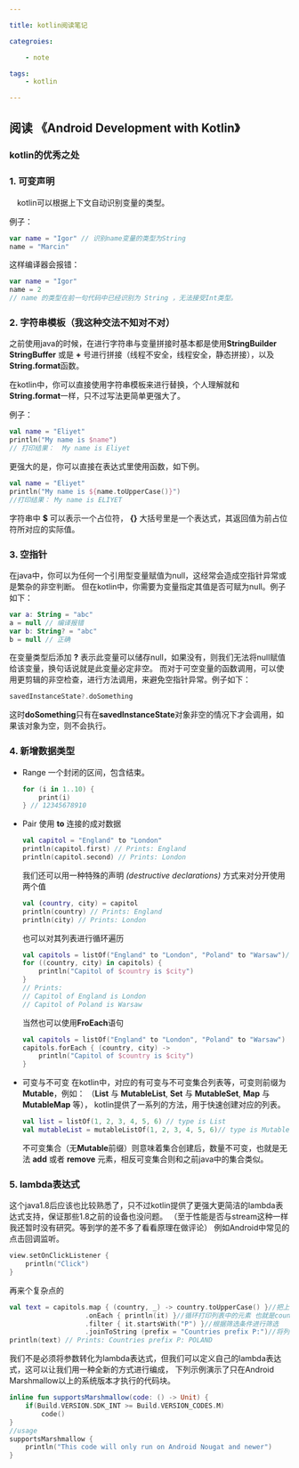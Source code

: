 ```yaml
---

title: kotlin阅读笔记

categroies:

    - note

tags:
    - kotlin

---
```


## 阅读 《Android Development with Kotlin》

### kotlin的优秀之处

### 1. 可变声明

&emsp;kotlin可以根据上下文自动识别变量的类型。

例子：

```kotlin
var name = "Igor" // 识别name变量的类型为String
name = "Marcin"
```

这样编译器会报错：

```kotlin
var name = "Igor"
name = 2
// name 的类型在前一句代码中已经识别为 String ，无法接受Int类型。
```

### 2. 字符串模板（我这种交法不知对不对）

之前使用java的时候，在进行字符串与变量拼接时基本都是使用**StringBuilder** **StringBuffer**
或是 **+** 号进行拼接（线程不安全，线程安全，静态拼接），以及**String.format**函数。

在kotlin中，你可以直接使用字符串模板来进行替换，个人理解就和**String.format**一样，只不过写法更简单更强大了。

例子：
```kotlin
val name = "Eliyet"
println("My name is $name")
// 打印结果：  My name is Eliyet
```

<p>
更强大的是，你可以直接在表达式里使用函数，如下例。
</p>

```kotlin
val name = "Eliyet"
println("My name is ${name.toUpperCase()}")
//打印结果： My name is ELIYET
```

字符串中 **$** 可以表示一个占位符， **{}** 大括号里是一个表达式，其返回值为前占位符所对应的实际值。

### 3. 空指针

在java中，你可以为任何一个引用型变量赋值为null，这经常会造成空指针异常或是繁杂的非空判断。
但在kotlin中，你需要为变量指定其值是否可赋为null。例子如下：

```kotlin
var a: String = "abc"
a = null // 编译报错
var b: String? = "abc"
b = null // 正确
```

在变量类型后添加 **?** 表示此变量可以储存null，如果没有，则我们无法将null赋值给该变量，换句话说就是此变量必定非空。
而对于可空变量的函数调用，可以使用更剪辑的非空检查，进行方法调用，来避免空指针异常。例子如下：

```kotlin
savedInstanceState?.doSomething
```

这时**doSomething**只有在**savedInstanceState**对象非空的情况下才会调用，如果该对象为空，则不会执行。

### 4. 新增数据类型

- Range
    一个封闭的区间，包含结束。

    ```kotlin
    for (i in 1..10) {
        print(i)
    } // 12345678910
    ```
- Pair
    使用 **to** 连接的成对数据
    ```kotlin
    val capitol = "England" to "London"
    println(capitol.first) // Prints: England
    println(capitol.second) // Prints: London
    ```
    我们还可以用一种特殊的声明 *(destructive declarations)* 方式来对分开使用两个值
    ```kotlin
    val (country, city) = capitol
    println(country) // Prints: England
    println(city) // Prints: London
    ```
    也可以对其列表进行循环遍历
    ```kotlin
    val capitols = listOf("England" to "London", "Poland" to "Warsaw")//这里是个不可变列表，下面会有介绍。
    for ((country, city) in capitols) {
        println("Capitol of $country is $city")
    }
    // Prints:
    // Capitol of England is London
    // Capitol of Poland is Warsaw
    ```
    当然也可以使用**FroEach**语句
    ```kotlin
    val capitols = listOf("England" to "London", "Poland" to "Warsaw")
    capitols.forEach { (country, city) ->
        println("Capitol of $country is $city")
    }
    ```
- 可变与不可变
    在kotlin中，对应的有可变与不可变集合列表等，可变则前缀为**Mutable**，例如：
    （**List** 与 **MutableList**, **Set** 与 **MutableSet**, **Map** 与 **MutableMap** 等），
    kotlin提供了一系列的方法，用于快速创建对应的列表。
    ```kotlin
    val list = listOf(1, 2, 3, 4, 5, 6) // type is List
    val mutableList = mutableListOf(1, 2, 3, 4, 5, 6)// type is MutableList
    ```
    不可变集合（无**Mutable**前缀）则意味着集合创建后，数量不可变，也就是无法 **add**
    或者 **remove** 元素，相反可变集合则和之前java中的集合类似。

### 5. lambda表达式
这个java1.8后应该也比较熟悉了，只不过kotlin提供了更强大更简洁的lambda表达式支持，保证那些1.8之前的设备也没问题。
（至于性能是否与stream这种一样我还暂时没有研究。等到学的差不多了看看原理在做评论）
例如Android中常见的点击回调监听。

```kotlin
view.setOnClickListener {
    println("Click")
}
```

再来个复杂点的

```kotlin
val text = capitols.map { (country, _) -> country.toUpperCase() }//把上面代码中所声明的capitols中每一项country大写后输出一个新的列表
                   .onEach { println(it) }//循环打印列表中的元素 也就是country  打印结果 ENGLAND POLAND
                   .filter { it.startsWith("P") }//根据筛选条件进行筛选
                   .joinToString (prefix = "Countries prefix P:")//将列表与prefix字符串拼接
println(text) // Prints: Countries prefix P: POLAND
```

我们不是必须将参数转化为lambda表达式，但我们可以定义自己的lambda表达式，这可以让我们用一种全新的方式进行编成，
下列示例演示了只在Android Marshmallow以上的系统版本才执行的代码块。
```kotlin
inline fun supportsMarshmallow(code: () -> Unit) {
    if(Build.VERSION.SDK_INT >= Build.VERSION_CODES.M)
        code()
}
//usage
supportsMarshmallow {
    println("This code will only run on Android Nougat and newer")
}
```


































